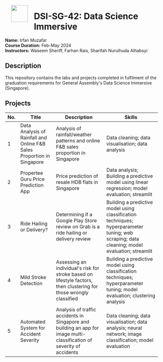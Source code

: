 <img src="http://imgur.com/1ZcRyrc.png" style="float: left; margin: 20px; height: 55px">

# DSI-SG-42: Data Science Immersive
<b>Name:</b> Irfan Muzafar
<br>
<b>Course Duration:</b> Feb-May 2024
<br>
<b>Instructors:</b> Waseem Sheriff, Farhan Rais, Sharifah Nurulhuda Alhabsyi

## Description
This repository contains the labs and projects completed in fulfilment of the graduation requirements for General Assembly's Data Science Immersive (Singapore).

## Projects
| No. | Title | Description | Skills |
|-----|-------------|-------------|--------|
| 1 | Data Analysis of Rainfall and Online F&B Sales Proportion in Singapore | Analysis of rainfall/weather patterns and online F&B sales proportion in Singapore | Data cleaning; data visualisation; data analysis |
| 2 | Propertee Guru Price Prediction App | Price prediction of resale HDB flats in Singapore | Data analysis; Building a predictive model using linear regression; model evaluation; streamlit |
| 3 | Ride Hailing or Delivery? | Determining if a Google Play Store review on Grab is a ride hailing or delivery review | Building a predictive model using classification techniques; hyperparameter tuning; web scraping; data cleaning; model evaluation; streamlit |
| 4 | Mild Stroke Detection | Assessing an individual's risk for stroke based on lifestyle factors, then clustering for those wrongly classified | Building a predictive model using classification techniques; hyperparameter tuning; model evaluation; clustering analysis |
| 5 | Automated System for Accident Severity | Analysis of traffic accidents in Singapore and building an app for image multi-classification of severity of accidents | Data cleaning; data visualisation; data analysis; neural network; image classification; model evaluation |

